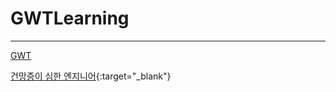 # GWTLearning
---

<a href="http://www.gwtproject.org/" target="_blank">GWT</a>

[건망증이 심한 엔지니어](https://techstock.biz){:target="_blank"}
